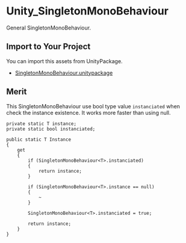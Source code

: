 # Unity_SingletonMonoBehaviour

General SingletonMonoBehaviour.

## Import to Your Project

You can import this assets from UnityPackage.

- [SingletonMonoBehaviour.unitypackage](https://github.com/XJINE/Unity_SingletonMonoBehaviour/blob/master/SingletonMonoBehaviour.unitypackage)

## Merit

This SingletonMonoBehaviour use bool type value ``instanciated`` when check the instance existence.
It works more faster than using null.

```
private static T instance;
private static bool instanciated;

public static T Instance
{
    get
    {
        if (SingletonMonoBehaviour<T>.instanciated)
        {
            return instance;
        }

        if (SingletonMonoBehaviour<T>.instance == null)
        {
            ~
        }

        SingletonMonoBehaviour<T>.instanciated = true;

        return instance;
    }
}
```
